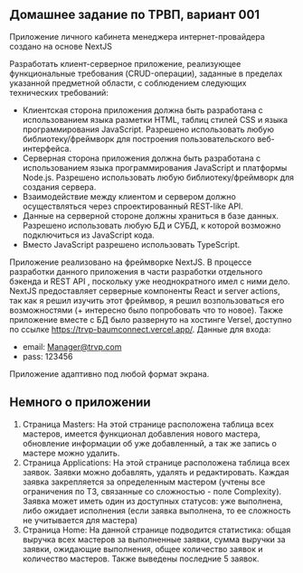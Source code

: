 ## Домашнее задание по ТРВП, вариант 001

Приложение личного кабинета менеджера интернет-провайдера создано на основе NextJS

Разработать клиент-серверное приложение, реализующее функциональные требования (CRUD-операции), заданные в пределах
указанной предметной области, с соблюдением следующих технических требований:

* Клиентская сторона приложения должна быть разработана с использованием языка разметки HTML, таблиц стилей CSS и языка
  программирования JavaScript. Разрешено использовать любую библиотеку/фреймворк для построения пользовательского
  веб-интерфейса.
* Серверная сторона приложения должна быть разработана с использованием языка программирования JavaScript и платформы
  Node.js. Разрешено использовать любую библиотеку/фреймворк для создания сервера.
* Взаимодействие между клиентом и сервером должно осуществляться через спроектированный REST-like API.
* Данные на серверной стороне должны храниться в базе данных. Разрешено использовать любую БД и СУБД, к которой возможно
  подключиться из JavaScript кода.
* Вместо JavaScript разрешено использовать TypeScript.

Приложение реализовано на фреймворке NextJS. В процессе разработки данного приложения в части разработки отдельного
бэкенда и REST API , поскольку уже неоднократного имел с ними дело.
NextJS предоставляет серверные компоненты React и server actions, так как я решил изучить этот фреймвор, я решил
возпользоваться его возможностями (+ интересно было попробовать что то новое).
Также приложение вместе с БД было развернуто на хостинге Versel, доступно по
ссылке https://trvp-baumconnect.vercel.app/.
Данные для входа:

* email: Manager@trvp.com
* pass: 123456

Приложение адаптивно под любой формат экрана.

## Немного о приложении

1) Страница Masters:
   На этой странице расположена таблица всех мастеров, имеется функционал добавления нового мастера, обновление
   информации об уже добавленный, а так же запись о мастере можно удалить.
2) Страница Applications:
   На этой странице расположена таблица всех заявок. Заявки можно добавлять, удалять и редактировать. Каждая заявка
   закрепляется за определенным мастером (учтены все ограничения по ТЗ, связанные со сложностью - поле Complexity).
   Заявка может иметь один из доступных статусов: уже выполнена, либо ожидает исполнения (если заявка выполнена, то ее
   сложность не учитывается для мастера)
3) Страница Home:
   На данной странице подводится статистика: общая выручка всех мастеров за выполненные заявки, сумма выручки за заявки,
   ожидающие выполнения, общее количество заявок и количество мастеров. Также выведены последние 5 заявок.

    
